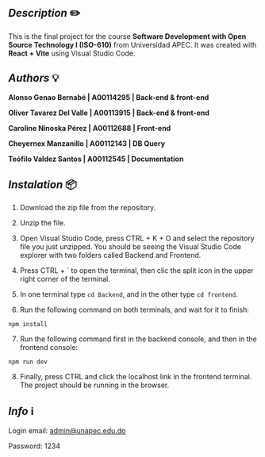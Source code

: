 ## _Description_ ✏️
This is the final project for the course **Software Development with Open Source Technology I (ISO-610)** from Universidad APEC. It was created with **React + Vite** using Visual Studio Code.

## _Authors_ 💡
**Alonso Genao Bernabé | A00114295 | Back-end & front-end** 

**Oliver Tavarez Del Valle | A00113915 | Back-end & front-end**

**Caroline Ninoska Pérez | A00112688 | Front-end**

**Cheyernex Manzanillo | A00112143 | DB Query**

**Teófilo Valdez Santos | A00112545 | Documentation**

## _Instalation_ 📦
1. Download the zip file from the repository.

2. Unzip the file.
3. Open Visual Studio Code, press CTRL + K + O and select the repository file you just unzipped. You should be seeing the Visual Studio Code explorer with two folders called Backend and Frontend.
4. Press CTRL + ` to open the terminal, then clic the split icon in the upper right corner of the terminal.
5. In one terminal type `cd Backend`, and in the other type `cd frontend`.
6. Run the following command on both terminals, and wait for it to finish:
```
npm install
```
7. Run the following command first in the backend console, and then in the frontend console:
```
npm run dev
```
8. Finally, press CTRL and click the localhost link in the frontend terminal. The project should be running in the browser.

## _Info_ ℹ️
Login email: admin@unapec.edu.do

Password: 1234
